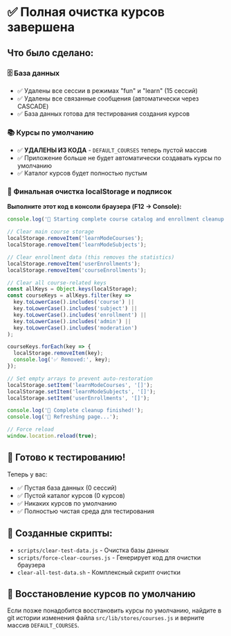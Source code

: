 # ✅ Полная очистка курсов завершена

## Что было сделано:

### 🗄️ База данных
- ✅ Удалены все сессии в режимах "fun" и "learn" (15 сессий)
- ✅ Удалены все связанные сообщения (автоматически через CASCADE)
- ✅ База данных готова для тестирования создания курсов

### 📚 Курсы по умолчанию
- ✅ **УДАЛЕНЫ ИЗ КОДА** - `DEFAULT_COURSES` теперь пустой массив
- ✅ Приложение больше не будет автоматически создавать курсы по умолчанию
- ✅ Каталог курсов будет полностью пустым

### 🧹 Финальная очистка localStorage и подписок

**Выполните этот код в консоли браузера (F12 → Console):**

```javascript
console.log('🧹 Starting complete course catalog and enrollment cleanup...');

// Clear main course storage
localStorage.removeItem('learnModeCourses');
localStorage.removeItem('learnModeSubjects');

// Clear enrollment data (this removes the statistics)
localStorage.removeItem('userEnrollments');
localStorage.removeItem('courseEnrollments');

// Clear all course-related keys
const allKeys = Object.keys(localStorage);
const courseKeys = allKeys.filter(key => 
  key.toLowerCase().includes('course') || 
  key.toLowerCase().includes('subject') ||
  key.toLowerCase().includes('enrollment') ||
  key.toLowerCase().includes('admin') ||
  key.toLowerCase().includes('moderation')
);

courseKeys.forEach(key => {
  localStorage.removeItem(key);
  console.log('✅ Removed:', key);
});

// Set empty arrays to prevent auto-restoration
localStorage.setItem('learnModeCourses', '[]');
localStorage.setItem('learnModeSubjects', '[]');
localStorage.setItem('userEnrollments', '[]');

console.log('🎉 Complete cleanup finished!');
console.log('🔄 Refreshing page...');

// Force reload
window.location.reload(true);
```

## 🎯 Готово к тестированию!

Теперь у вас:
- ✅ Пустая база данных (0 сессий)
- ✅ Пустой каталог курсов (0 курсов)
- ✅ Никаких курсов по умолчанию
- ✅ Полностью чистая среда для тестирования

## 📁 Созданные скрипты:

- `scripts/clear-test-data.js` - Очистка базы данных
- `scripts/force-clear-courses.js` - Генерирует код для очистки браузера
- `clear-all-test-data.sh` - Комплексный скрипт очистки

## 🔄 Восстановление курсов по умолчанию

Если позже понадобится восстановить курсы по умолчанию, найдите в git истории изменения файла `src/lib/stores/courses.js` и верните массив `DEFAULT_COURSES`.